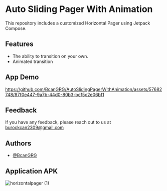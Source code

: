 
# Auto Sliding Pager With Animation

This repository includes a customized Horizontal Pager using Jetpack Compose.


## Features
- The ability to transition on your own.
- Animated transition

## App Demo
https://github.com/BcanGRG/AutoSlidingPagerWithAnimation/assets/57682748/87f0e447-9a7b-44d0-80b3-bcf5c2e06bf1

## Feedback
If you have any feedback, please reach out to us at burockcan2309@gmail.com

## Authors

- [@BcanGRG](https://www.github.com/BcanGRG)

## Application APK
![horizontalpager (1)](https://github.com/BcanGRG/AutoSlidingPagerWithAnimation/assets/57682748/81ce4984-bc3f-43fa-a484-3f66952885f7)






